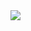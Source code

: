 <a href="https://github.com/anuraghazra/github-readme-stats">
  <img align="left" src="https://github-readme-stats.vercel.app/api?username=hakubishin3&count_private=true&show_icons=true" />
</a>
